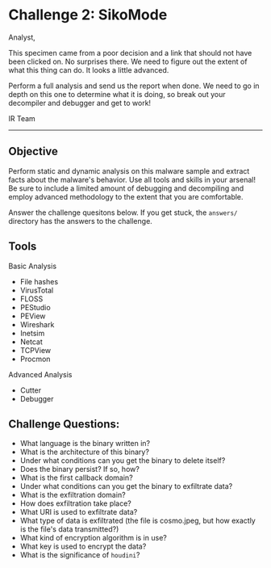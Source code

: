 # Challenge 2: SikoMode

Analyst,

This specimen came from a poor decision and a link that should not have been clicked on. No surprises there. We need to figure out the extent of what this thing can do. It looks a little advanced.

Perform a full analysis and send us the report when done. We need to go in depth on this one to determine what it is doing, so break out your decompiler and debugger and get to work!

IR Team

---

## Objective
Perform static and dynamic analysis on this malware sample and extract facts about the malware's behavior. Use all tools and skills in your arsenal! Be sure to include a limited amount of debugging and decompiling and employ advanced methodology to the extent that you are comfortable. 

Answer the challenge quesitons below. If you get stuck, the `answers/` directory has the answers to the challenge.


## Tools
Basic Analysis
- File hashes
- VirusTotal
- FLOSS
- PEStudio
- PEView
- Wireshark
- Inetsim
- Netcat
- TCPView
- Procmon

Advanced Analysis
- Cutter
- Debugger

## Challenge Questions:

- What language is the binary written in?
- What is the architecture of this binary?
- Under what conditions can you get the binary to delete itself?
- Does the binary persist? If so, how?
- What is the first callback domain?
- Under what conditions can you get the binary to exfiltrate data?
- What is the exfiltration domain?
- How does exfiltration take place?
- What URI is used to exfiltrate data?
- What type of data is exfiltrated (the file is cosmo.jpeg, but how exactly is the file's data transmitted?)
- What kind of encryption algorithm is in use?
- What key is used to encrypt the data?
- What is the significance of `houdini`?
